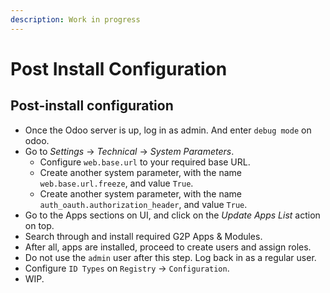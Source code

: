 ```yaml
---
description: Work in progress
---
```


# Post Install Configuration

## Post-install configuration

* Once the Odoo server is up, log in as admin. And enter `debug mode` on odoo.
* Go to _Settings_ -> _Technical_ -> _System Parameters_.
  * Configure `web.base.url` to your required base URL.
  * Create another system parameter, with the name `web.base.url.freeze`, and value `True`.
  * Create another system parameter, with the name `auth_oauth.authorization_header`, and value `True`.
* Go to the Apps sections on UI, and click on the _Update Apps List_ action on top.
* Search through and install required G2P Apps & Modules.
* After all, apps are installed, proceed to create users and assign roles.
* Do not use the `admin` user after this step. Log back in as a regular user.
* Configure `ID Types` on `Registry` -> `Configuration`.
* WIP.
